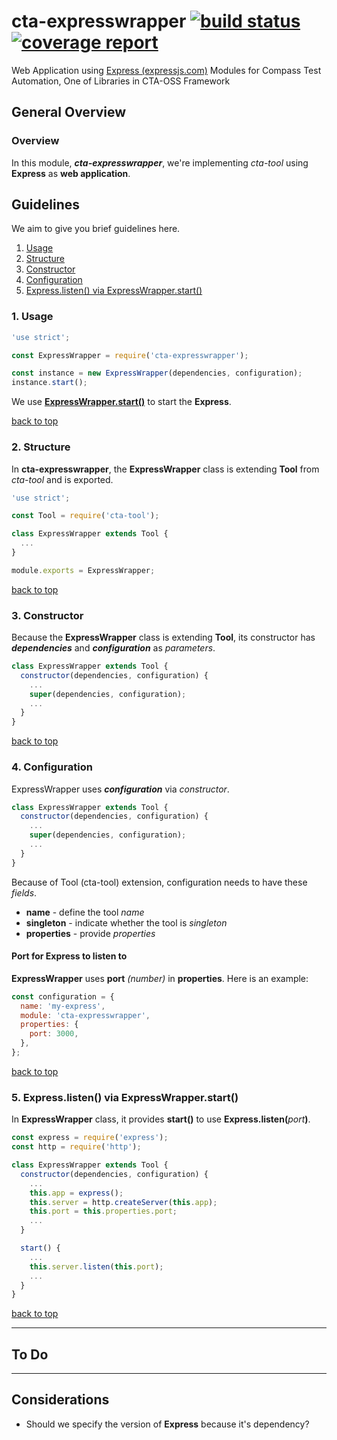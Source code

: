 # cta-expresswrapper [ ![build status](https://git.sami.int.thomsonreuters.com/compass/cta-expresswrapper/badges/master/build.svg)](https://git.sami.int.thomsonreuters.com/compass/cta-expresswrapper/commits/master) [![coverage report](https://git.sami.int.thomsonreuters.com/compass/cta-expresswrapper/badges/master/coverage.svg)](https://git.sami.int.thomsonreuters.com/compass/cta-expresswrapper/commits/master)

Web Application using [Express (expressjs.com)](https://expressjs.com) Modules for Compass Test Automation, One of Libraries in CTA-OSS Framework

## General Overview

### Overview

In this module, **_cta-expresswrapper_**, we're implementing _cta-tool_ using **Express** as **web application**.

## Guidelines

We aim to give you brief guidelines here.

1. [Usage](#1-usage)
1. [Structure](#2-structure)
1. [Constructor](#3-constructor)
1. [Configuration](#4-configuration)
1. [Express.listen() via ExpressWrapper.start()](#5-express-listen-via-expresswrapper-start-)

### 1. Usage
```javascript
'use strict';

const ExpressWrapper = require('cta-expresswrapper');

const instance = new ExpressWrapper(dependencies, configuration);
instance.start();
```

We use [**ExpressWrapper.start()**](#5-express-listen-via-expresswrapper-start-) to start the **Express**.

[back to top](#guidelines)

### 2. Structure

In **cta-expresswrapper**, the **ExpressWrapper** class is extending **Tool** from _cta-tool_ and is exported.

```javascript
'use strict';

const Tool = require('cta-tool');

class ExpressWrapper extends Tool {
  ...
}

module.exports = ExpressWrapper;
```

[back to top](#guidelines)

### 3. Constructor

Because the **ExpressWrapper** class is extending **Tool**, its constructor has **_dependencies_** and **_configuration_** as _parameters_.

```javascript
class ExpressWrapper extends Tool {
  constructor(dependencies, configuration) {
    ...
    super(dependencies, configuration);
    ...
  }
}
```

[back to top](#guidelines)

### 4. Configuration

ExpressWrapper uses **_configuration_** via _constructor_.

```javascript
class ExpressWrapper extends Tool {
  constructor(dependencies, configuration) {
    ...
    super(dependencies, configuration);
    ...
  }
}
```

Because of Tool (cta-tool) extension, configuration needs to have these _fields_.

* **name** - define the tool _name_
* **singleton** - indicate whether the tool is _singleton_
* **properties** - provide _properties_

#### Port for Express to listen to

**ExpressWrapper** uses **port** _(number)_ in **properties**. Here is an example:

```javascript
const configuration = {
  name: 'my-express',
  module: 'cta-expresswrapper',
  properties: {
    port: 3000,
  },
};
```

[back to top](#guidelines)

### 5. Express.listen() via ExpressWrapper.start()

In **ExpressWrapper** class, it provides **start()** to use **Express.listen(**_port_**)**.

```javascript
const express = require('express');
const http = require('http');

class ExpressWrapper extends Tool {
  constructor(dependencies, configuration) {
    ...
    this.app = express();
    this.server = http.createServer(this.app);
    this.port = this.properties.port;
    ...
  }

  start() {
    ...
    this.server.listen(this.port);
    ...
  }
}
```

[back to top](#guidelines)

------

## To Do

------

## Considerations

* Should we specify the version of **Express** because it's dependency?